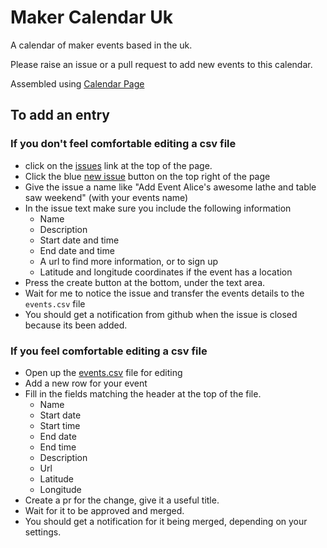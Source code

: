 # Maker Calendar Uk

A calendar of maker events based in the uk.

Please raise an issue or a pull request to add new events to this calendar.

Assembled using [Calendar Page](https://github.com/emilyselwood/calendar_page)

## To add an entry

### If you don't feel comfortable editing a csv file

* click on the [issues](https://github.com/emilyselwood/makers_calendar_uk/issues) link at the top of the page.
* Click the blue [new issue](https://github.com/emilyselwood/makers_calendar_uk/issues/new) button on the top right of the page
* Give the issue a name like "Add Event Alice's awesome lathe and table saw weekend" (with your events name)
* In the issue text make sure you include the following information
  * Name
  * Description
  * Start date and time
  * End date and time
  * A url to find more information, or to sign up
  * Latitude and longitude coordinates if the event has a location
* Press the create button at the bottom, under the text area.
* Wait for me to notice the issue and transfer the events details to the `events.csv` file
* You should get a notification from github when the issue is closed because its been added.

### If you feel comfortable editing a csv file

* Open up the [events.csv](https://github.com/emilyselwood/makers_calendar_uk/edit/main/events.csv) file for editing
* Add a new row for your event
* Fill in the fields matching the header at the top of the file.
  * Name
  * Start date
  * Start time
  * End date
  * End time
  * Description
  * Url
  * Latitude
  * Longitude
* Create a pr for the change, give it a useful title.
* Wait for it to be approved and merged.
* You should get a notification for it being merged, depending on your settings.
